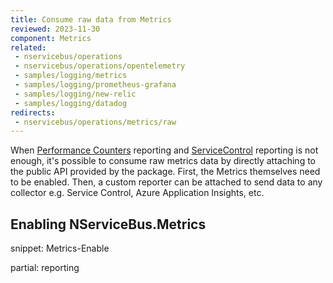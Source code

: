 ```yaml
---
title: Consume raw data from Metrics
reviewed: 2023-11-30
component: Metrics
related:
 - nservicebus/operations
 - nservicebus/operations/opentelemetry
 - samples/logging/metrics
 - samples/logging/prometheus-grafana
 - samples/logging/new-relic
 - samples/logging/datadog
redirects:
 - nservicebus/operations/metrics/raw
---
```


When [Performance Counters](./performance-counters.md) reporting and [ServiceControl](./install-plugin.md) reporting is not enough, it's possible to consume raw metrics data by directly attaching to the public API provided by the package. First, the Metrics themselves need to be enabled. Then, a custom reporter can be attached to send data to any collector e.g. Service Control, Azure Application Insights, etc.

## Enabling NServiceBus.Metrics

snippet: Metrics-Enable

partial: reporting
